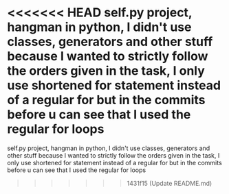 <<<<<<< HEAD
self.py project, hangman in python, I didn't use classes, generators and other stuff because I wanted to strictly follow the orders given in the task, I only use shortened for statement instead of a regular for but in the commits before u can see that I used the regular for loops
=======
self.py project, hangman in python, I didn't use classes, generators and other stuff because I wanted to strictly follow the orders given in the task,
I only use shortened for statement instead of a regular for but in the commits before u can see that I used the regular for loops
>>>>>>> 1431f15 (Update README.md)
